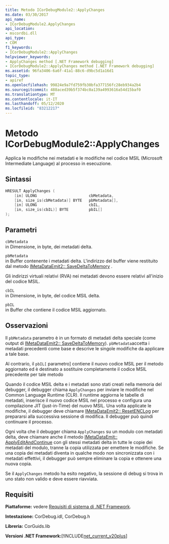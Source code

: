 ```yaml
---
title: Metodo ICorDebugModule2::ApplyChanges
ms.date: 03/30/2017
api_name:
- ICorDebugModule2.ApplyChanges
api_location:
- mscordbi.dll
api_type:
- COM
f1_keywords:
- ICorDebugModule2::ApplyChanges
helpviewer_keywords:
- ApplyChanges method [.NET Framework debugging]
- ICorDebugModule2::ApplyChanges method [.NET Framework debugging]
ms.assetid: 96fa3406-6a6f-41a1-88c6-d9bc5d1a16d1
topic_type:
- apiref
ms.openlocfilehash: 99824e9a7fd759fb30bfa377156fc28eb934a2b4
ms.sourcegitcommit: 488aced39b5f374bc0a139a4993616a54d15baf0
ms.translationtype: MT
ms.contentlocale: it-IT
ms.lasthandoff: 05/12/2020
ms.locfileid: "83212217"
---
```

# <a name="icordebugmodule2applychanges-method"></a>Metodo ICorDebugModule2::ApplyChanges
Applica le modifiche nei metadati e le modifiche nel codice MSIL (Microsoft Intermediate Language) al processo in esecuzione.  
  
## <a name="syntax"></a>Sintassi  
  
```cpp  
HRESULT ApplyChanges (  
    [in] ULONG                       cbMetadata,  
    [in, size_is(cbMetadata)] BYTE   pbMetadata[],  
    [in] ULONG                       cbIL,  
    [in, size_is(cbIL)] BYTE         pbIL[]  
);  
```  
  
## <a name="parameters"></a>Parametri  
 `cbMetadata`  
 in Dimensione, in byte, dei metadati delta.  
  
 `pbMetadata`  
 in Buffer contenente i metadati delta. L'indirizzo del buffer viene restituito dal metodo [IMetaDataEmit2:: SaveDeltaToMemory](../metadata/imetadataemit2-savedeltatomemory-method.md) .  
  
 Gli indirizzi virtuali relativi (RVA) nei metadati devono essere relativi all'inizio del codice MSIL.  
  
 `cbIL`  
 in Dimensione, in byte, del codice MSIL delta.  
  
 `pbIL`  
 in Buffer che contiene il codice MSIL aggiornato.  
  
## <a name="remarks"></a>Osservazioni  
 Il `pbMetadata` parametro è in un formato di metadati delta speciale (come output di [IMetaDataEmit2:: SaveDeltaToMemory](../metadata/imetadataemit2-savedeltatomemory-method.md)). `pbMetadata`accetta i metadati precedenti come base e descrive le singole modifiche da applicare a tale base.  
  
 Al contrario, il `pbIL[` parametro] contiene il nuovo codice MSIL per il metodo aggiornato ed è destinato a sostituire completamente il codice MSIL precedente per tale metodo  
  
 Quando il codice MSIL delta e i metadati sono stati creati nella memoria del debugger, il debugger chiama `ApplyChanges` per inviare le modifiche nel Common Language Runtime (CLR). Il runtime aggiorna le tabelle di metadati, inserisce il nuovo codice MSIL nel processo e configura una compilazione JIT (just-in-Time) del nuovo MSIL. Una volta applicate le modifiche, il debugger deve chiamare [IMetaDataEmit2:: ResetENCLog](../metadata/imetadataemit2-resetenclog-method.md) per prepararsi alla successiva sessione di modifica. Il debugger può quindi continuare il processo.  
  
 Ogni volta che il debugger chiama `ApplyChanges` su un modulo con metadati delta, deve chiamare anche il metodo [IMetaDataEmit:: ApplyEditAndContinue](../metadata/imetadataemit-applyeditandcontinue-method.md) con gli stessi metadati delta in tutte le copie dei metadati del modulo, tranne la copia utilizzata per emettere le modifiche. Se una copia dei metadati diventa in qualche modo non sincronizzata con i metadati effettivi, il debugger può sempre eliminare la copia e ottenere una nuova copia.  
  
 Se il `ApplyChanges` metodo ha esito negativo, la sessione di debug si trova in uno stato non valido e deve essere riavviata.  
  
## <a name="requirements"></a>Requisiti  
 **Piattaforme:** vedere [Requisiti di sistema di .NET Framework](../../get-started/system-requirements.md).  
  
 **Intestazione:** CorDebug.idl, CorDebug.h  
  
 **Libreria:** CorGuids.lib  
  
 **Versioni .NET Framework:**[!INCLUDE[net_current_v20plus](../../../../includes/net-current-v20plus-md.md)]
